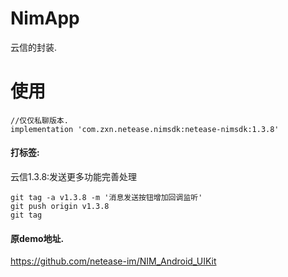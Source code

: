 # NimApp
云信的封装.

# 使用
```
//仅仅私聊版本.
implementation 'com.zxn.netease.nimsdk:netease-nimsdk:1.3.8'
```

#### 打标签:
云信1.3.8:发送更多功能完善处理
```
git tag -a v1.3.8 -m '消息发送按钮增加回调监听'
git push origin v1.3.8
git tag
```

#### 原demo地址.
https://github.com/netease-im/NIM_Android_UIKit